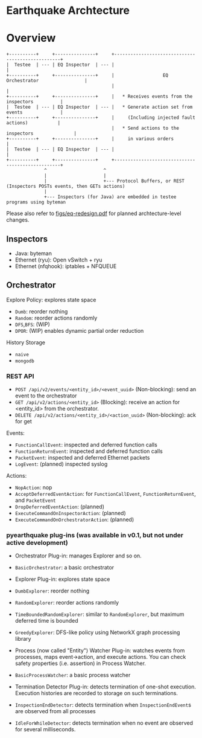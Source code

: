 # Earthquake Archtecture

# Overview

    +----------+     +---------------+     +--------------------------------------------------+
    |  Testee  | --- | EQ Inspector  | --- |                                                  |
    +----------+     +---------------+     |                  EQ Orchestrator                 |				 
                                           |                                                  |
    +----------+     +---------------+     |   * Receives events from the inspectors	      |
    |  Testee  | --- | EQ Inspector  | --- |   * Generate action set from events              |
    +----------+     +---------------+     |     (Including injected fault actions)           |
                                           |   * Send actions to the inspectors               |
    +----------+     +---------------+     |     in various orders                            |
    |  Testee  | --- | EQ Inspector  | --- |                                                  |
    +----------+     +---------------+     +--------------------------------------------------+
                  ^                     ^
                  |                     |
                  |                     +--- Protocol Buffers, or REST (Inspectors POSTs events, then GETs actions)
                  |
                  +--- Inspectors (for Java) are embedded in testee programs using byteman


Please also refer to [figs/eq-redesign.pdf](figs/eq-redesign.pdf) for planned archtecture-level changes.

## Inspectors

 * Java: byteman
 * Ethernet (ryu): Open vSwitch + ryu
 * Ethernet (nfqhook): iptables + NFQUEUE

 
## Orchestrator

Explore Policy: explores state space

  * `Dumb`: reorder nothing
  * `Random`: reorder actions randomly
  * `DFS`,`BFS`: (WIP)
  * `DPOR`: (WIP) enables dynamic partial order reduction

History Storage

 * `naive`
 * `mongodb`

### REST API

 * `POST /api/v2/events/<entity_id>/<event_uuid>` (Non-blocking): send an event to the orchestrator
 * `GET /api/v2/actions/<entity_id>` (Blocking): receive an action for <entity_id> from the orchestrator.
 * `DELETE /api/v2/actions/<entity_id>/<action_uuid>` (Non-blocking): ack for get

Events:

 * `FunctionCallEvent`: inspected and deferred function calls
 * `FunctionReturnEvent`: inspected and deferred function calls
 * `PacketEvent`: inspected and deferred Ethernet packets
 * `LogEvent`: (planned) inspected syslog

Actions:

 * `NopAction`: nop
 * `AcceptDeferredEventAction`: for `FunctionCallEvent`, `FunctionReturnEvent`, and `PacketEvent`
 * `DropDeferredEventAction`: (planned)
 * `ExecuteCommandOnInspectorAction`: (planned)
 * `ExecuteCommandOnOrchestratorAction`: (planned)


### pyearthquake plug-ins (was available in v0.1, but not under active development)

 * Orchestrator Plug-in: manages Explorer and so on.
  * `BasicOrchestrator`: a basic orchestrator
  
 * Explorer Plug-in: explores state space
  * `DumbExplorer`: reorder nothing
  * `RandomExplorer`: reorder actions randomly
  * `TimeBoundedRandomExplorer`: similar to `RandomExplorer`, but maximum deferred time is bounded
  * `GreedyExplorer`: DFS-like policy using NetworkX graph processing library
  
 * Process (now called "Entity") Watcher Plug-in: watches events from processes, maps event->action, and execute actions. You can check safety properties (i.e. assertion) in Process Watcher.
  * `BasicProcessWatcher`: a basic process watcher
  
 * Termination Detector Plug-in:  detects termination of one-shot execution. Execution histories are recorded to storage on such terminations.
  * `InspectionEndDetector`: detects termination when `InspectionEndEvent`s are observed from all processes
  * `IdleForWhileDetector`: detects termination when no event are observed for several milliseconds.

